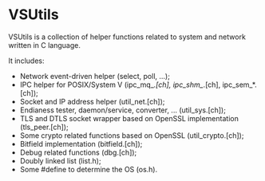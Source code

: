 VSUtils
=======

VSUtils is a collection of helper functions related to system and network
written in C language.

It includes:
- Network event-driven helper (select, poll, ...);
- IPC helper for POSIX/System V (ipc_mq_*.[ch], ipc_shm_*.[ch], ipc_sem_*.[ch]);
- Socket and IP address helper (util_net.[ch]);
- Endianess tester, daemon/service, converter, ... (util_sys.[ch]);
- TLS and DTLS socket wrapper based on OpenSSL implementation (tls_peer.[ch]);
- Some crypto related functions based on OpenSSL (util_crypto.[ch]);
- Bitfield implementation (bitfield.[ch]);
- Debug related functions (dbg.[ch]);
- Doubly linked list (list.h);
- Some #define to determine the OS (os.h).

